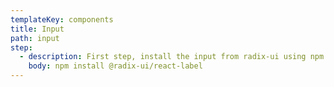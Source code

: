 ```yaml
---
templateKey: components
title: Input
path: input
step:
  - description: First step, install the input from radix-ui using npm.
    body: npm install @radix-ui/react-label
---
```

